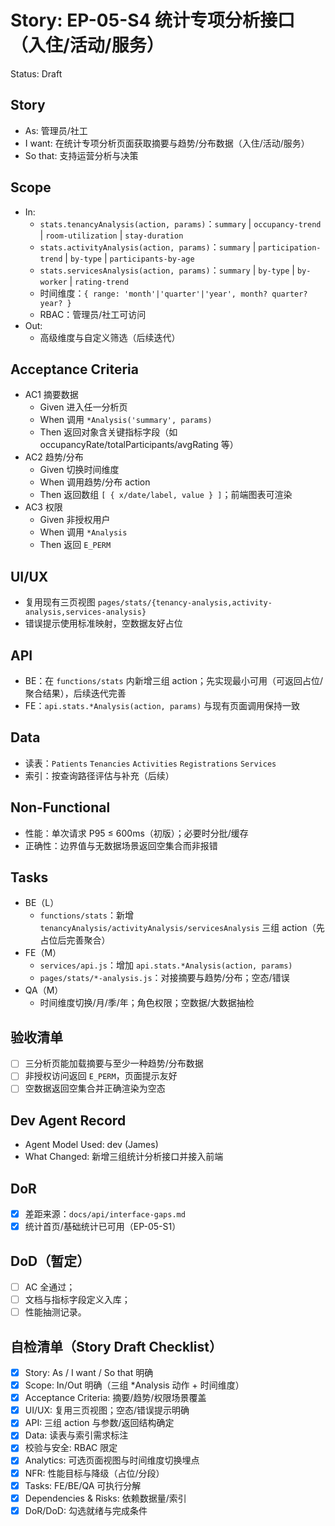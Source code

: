 # Story: EP-05-S4 统计专项分析接口（入住/活动/服务）
Status: Draft

## Story
- As: 管理员/社工
- I want: 在统计专项分析页面获取摘要与趋势/分布数据（入住/活动/服务）
- So that: 支持运营分析与决策

## Scope
- In:
  - `stats.tenancyAnalysis(action, params)`：`summary` | `occupancy-trend` | `room-utilization` | `stay-duration`
  - `stats.activityAnalysis(action, params)`：`summary` | `participation-trend` | `by-type` | `participants-by-age`
  - `stats.servicesAnalysis(action, params)`：`summary` | `by-type` | `by-worker` | `rating-trend`
  - 时间维度：`{ range: 'month'|'quarter'|'year', month? quarter? year? }`
  - RBAC：管理员/社工可访问
- Out:
  - 高级维度与自定义筛选（后续迭代）

## Acceptance Criteria
- AC1 摘要数据
  - Given 进入任一分析页
  - When 调用 `*Analysis('summary', params)`
  - Then 返回对象含关键指标字段（如 occupancyRate/totalParticipants/avgRating 等）
- AC2 趋势/分布
  - Given 切换时间维度
  - When 调用趋势/分布 action
  - Then 返回数组 `[ { x/date/label, value } ]`；前端图表可渲染
- AC3 权限
  - Given 非授权用户
  - When 调用 `*Analysis`
  - Then 返回 `E_PERM`

## UI/UX
- 复用现有三页视图 `pages/stats/{tenancy-analysis,activity-analysis,services-analysis}`
- 错误提示使用标准映射，空数据友好占位

## API
- BE：在 `functions/stats` 内新增三组 action；先实现最小可用（可返回占位/聚合结果），后续迭代完善
- FE：`api.stats.*Analysis(action, params)` 与现有页面调用保持一致

## Data
- 读表：`Patients` `Tenancies` `Activities` `Registrations` `Services`
- 索引：按查询路径评估与补充（后续）

## Non-Functional
- 性能：单次请求 P95 ≤ 600ms（初版）；必要时分批/缓存
- 正确性：边界值与无数据场景返回空集合而非报错

## Tasks
- BE（L）
  - `functions/stats`：新增 `tenancyAnalysis/activityAnalysis/servicesAnalysis` 三组 action（先占位后完善聚合）
- FE（M）
  - `services/api.js`：增加 `api.stats.*Analysis(action, params)`
  - `pages/stats/*-analysis.js`：对接摘要与趋势/分布；空态/错误
- QA（M）
  - 时间维度切换/月/季/年；角色权限；空数据/大数据抽检

## 验收清单
- [ ] 三分析页能加载摘要与至少一种趋势/分布数据
- [ ] 非授权访问返回 `E_PERM`，页面提示友好
- [ ] 空数据返回空集合并正确渲染为空态

## Dev Agent Record
- Agent Model Used: dev (James)
- What Changed: 新增三组统计分析接口并接入前端

## DoR
- [x] 差距来源：`docs/api/interface-gaps.md`
- [x] 统计首页/基础统计已可用（EP-05-S1）

## DoD（暂定）
- [ ] AC 全通过；
- [ ] 文档与指标字段定义入库；
- [ ] 性能抽测记录。

## 自检清单（Story Draft Checklist）
- [x] Story: As / I want / So that 明确
- [x] Scope: In/Out 明确（三组 *Analysis 动作 + 时间维度）
- [x] Acceptance Criteria: 摘要/趋势/权限场景覆盖
- [x] UI/UX: 复用三页视图；空态/错误提示明确
- [x] API: 三组 action 与参数/返回结构确定
- [x] Data: 读表与索引需求标注
- [x] 校验与安全: RBAC 限定
- [x] Analytics: 可选页面视图与时间维度切换埋点
- [x] NFR: 性能目标与降级（占位/分段）
- [x] Tasks: FE/BE/QA 可执行分解
- [x] Dependencies & Risks: 依赖数据量/索引
- [x] DoR/DoD: 勾选就绪与完成条件
